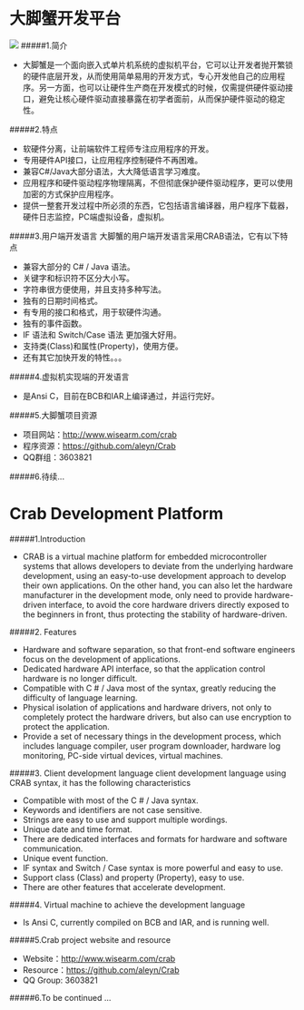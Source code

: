 大脚蟹开发平台
=============================
![](https://github.com/aleyn/Crab/blob/master/Crab.png?raw=true)
#####1.简介
- 大脚蟹是一个面向嵌入式单片机系统的虚拟机平台，它可以让开发者抛开繁锁的硬件底层开发，从而使用简单易用的开发方式，专心开发他自己的应用程序。另一方面，也可以让硬件生产商在开发模式的时候，仅需提供硬件驱动接口，避免让核心硬件驱动直接暴露在初学者面前，从而保护硬件驱动的稳定性。

#####2.特点
- 软硬件分离，让前端软件工程师专注应用程序的开发。
- 专用硬件API接口，让应用程序控制硬件不再困难。
- 兼容C#/Java大部分语法，大大降低语言学习难度。
- 应用程序和硬件驱动程序物理隔离，不但彻底保护硬件驱动程序，更可以使用加密的方式保护应用程序。
- 提供一整套开发过程中所必须的东西，它包括语言编译器，用户程序下载器，硬件日志监控，PC端虚拟设备，虚拟机。

#####3.用户端开发语言
  大脚蟹的用户端开发语言采用CRAB语法，它有以下特点
- 兼容大部分的 C# / Java 语法。
- 关键字和标识符不区分大小写。
- 字符串很方便使用，并且支持多种写法。
- 独有的日期时间格式。
- 有专用的接口和格式，用于软硬件沟通。
- 独有的事件函数。
- IF 语法和 Switch/Case 语法 更加强大好用。
- 支持类(Class)和属性(Property)，使用方便。
- 还有其它加快开发的特性。。。

#####4.虚拟机实现端的开发语言
- 是Ansi C，目前在BCB和IAR上编译通过，并运行完好。

#####5.大脚蟹项目资源
- 项目网站：http://www.wisearm.com/crab
- 程序资源：https://github.com/aleyn/Crab
- QQ群组：3603821

#####6.待续...

Crab Development Platform
=============================
#####1.Introduction
 - CRAB is a virtual machine platform for embedded microcontroller systems that allows developers to deviate from the underlying hardware development,   using an easy-to-use development approach to develop their own applications.  On the other hand, you can also let the hardware manufacturer in the development mode, only need to provide hardware-driven interface,  to avoid the core hardware drivers directly exposed to the beginners in front, thus protecting the stability of hardware-driven.

#####2. Features
 - Hardware and software separation, so that front-end software engineers focus on the development of applications.
 - Dedicated hardware API interface, so that the application control hardware is no longer difficult.
 - Compatible with C # / Java most of the syntax, greatly reducing the difficulty of language learning.
 - Physical isolation of applications and hardware drivers, not only to completely protect the hardware drivers, but also can use encryption to protect the application.
 - Provide a set of necessary things in the development process, which includes language compiler, user program downloader, hardware log monitoring, PC-side virtual devices, virtual machines.

#####3. Client development language
  client development language using CRAB syntax, it has the following characteristics
  - Compatible with most of the C # / Java syntax.
  - Keywords and identifiers are not case sensitive.
  - Strings are easy to use and support multiple wordings.
  - Unique date and time format.
  - There are dedicated interfaces and formats for hardware and software communication.
  - Unique event function.
  - IF syntax and Switch / Case syntax is more powerful and easy to use.
  - Support class (Class) and property (Property), easy to use.
  - There are other features that accelerate development.

#####4. Virtual machine to achieve the development language
 - Is Ansi C, currently compiled on BCB and IAR, and is running well.

#####5.Crab project website and resource
  - Website：http://www.wisearm.com/crab
  - Resource：https://github.com/aleyn/Crab
  - QQ Group: 3603821

#####6.To be continued ...